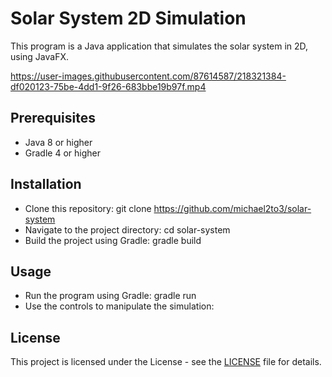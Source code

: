 # Solar System 2D Simulation

This program is a Java application that simulates the solar system in 2D, using JavaFX.



https://user-images.githubusercontent.com/87614587/218321384-df020123-75be-4dd1-9f26-683bbe19b97f.mp4



## Prerequisites

- Java 8 or higher
- Gradle 4 or higher

## Installation

- Clone this repository: git clone https://github.com/michael2to3/solar-system
- Navigate to the project directory: cd solar-system
- Build the project using Gradle: gradle build

## Usage

- Run the program using Gradle: gradle run
- Use the controls to manipulate the simulation:

## License
This project is licensed under the License - see the [LICENSE](https://github.com/michael2to3/solar-system/blob/main/LICENSE) file for details.
